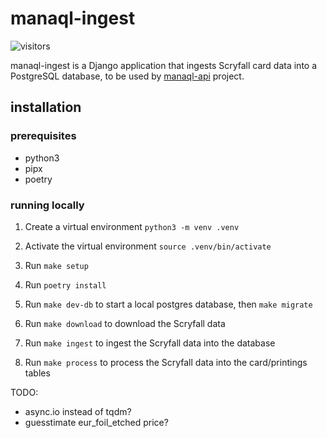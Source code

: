 # manaql-ingest

![visitors](https://img.shields.io/endpoint?url=https://vu-mi.com/api/v1/views?id=jcserv/manaql-ingest)

manaql-ingest is a Django application that ingests Scryfall card data into a PostgreSQL database, to be used by [manaql-api](https://github.com/jcserv/manaql) project.

## installation

### prerequisites
- python3
- pipx
- poetry

### running locally
1. Create a virtual environment
`python3 -m venv .venv`

2. Activate the virtual environment
`source .venv/bin/activate`

3. Run `make setup`
4. Run `poetry install`
5. Run `make dev-db` to start a local postgres database, then `make migrate`
6. Run `make download` to download the Scryfall data
7. Run `make ingest` to ingest the Scryfall data into the database
8. Run `make process` to process the Scryfall data into the card/printings tables

TODO:
- async.io instead of tqdm?
- guesstimate eur_foil_etched price?
